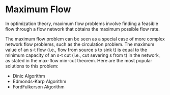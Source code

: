 # Maximum Flow
In optimization theory, maximum flow problems involve finding a feasible flow through a flow network that obtains the maximum possible flow rate.

The maximum flow problem can be seen as a special case of more complex network flow problems, such as the circulation problem. The maximum value of an s-t flow (i.e., flow from source s to sink t) is equal to the minimum capacity of an s-t cut (i.e., cut severing s from t) in the network, as stated in the max-flow min-cut theorem.
Here are the most popular solutions to this problem:
* Dinic Algorithm
* Edmonds-Karp Algorithm
* FordFulkerson Algorithm
